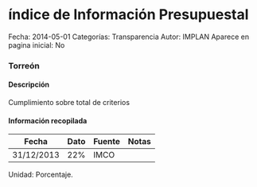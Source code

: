 índice de Información Presupuestal
=====

Fecha: 2014-05-01
Categorías: Transparencia
Autor: IMPLAN
Aparece en pagina inicial: No

### Torreón

#### Descripción

Cumplimiento sobre total de criterios

<!-- break -->

#### Información recopilada

<table class="table table-hover table-bordered matriz">
  <thead>
    <tr><th>Fecha</th><th>Dato</th><th>Fuente</th><th>Notas</th></tr>
  </thead>
  <tbody>
    <tr><td class="centrado">31/12/2013</td><td class="derecha">22%</td><td>IMCO</td><td></td></tr>
  </tbody>
</table>

Unidad: Porcentaje.
